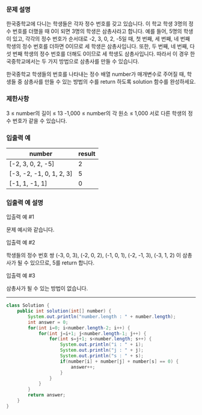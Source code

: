 ### 문제 설명
한국중학교에 다니는 학생들은 각자 정수 번호를 갖고 있습니다. 이 학교 학생 3명의 정수 번호를 더했을 때 0이 되면 3명의 학생은 삼총사라고 합니다. 예를 들어, 5명의 학생이 있고, 각각의 정수 번호가 순서대로 -2, 3, 0, 2, -5일 때, 첫 번째, 세 번째, 네 번째 학생의 정수 번호를 더하면 0이므로 세 학생은 삼총사입니다. 또한, 두 번째, 네 번째, 다섯 번째 학생의 정수 번호를 더해도 0이므로 세 학생도 삼총사입니다. 따라서 이 경우 한국중학교에서는 두 가지 방법으로 삼총사를 만들 수 있습니다.

한국중학교 학생들의 번호를 나타내는 정수 배열 number가 매개변수로 주어질 때, 학생들 중 삼총사를 만들 수 있는 방법의 수를 return 하도록 solution 함수를 완성하세요.

### 제한사항
3 ≤ number의 길이 ≤ 13
-1,000 ≤ number의 각 원소 ≤ 1,000
서로 다른 학생의 정수 번호가 같을 수 있습니다.


### 입출력 예

|number|result|
|------|-----|
|[-2, 3, 0, 2, -5]|2|
|[-3, -2, -1, 0, 1, 2, 3]|5|
|[-1, 1, -1, 1]|0|

### 입출력 예 설명

입출력 예 #1

문제 예시와 같습니다.

입출력 예 #2

학생들의 정수 번호 쌍 (-3, 0, 3), (-2, 0, 2), (-1, 0, 1), (-2, -1, 3), (-3, 1, 2) 이 삼총사가 될 수 있으므로, 5를 return 합니다.

입출력 예 #3

삼총사가 될 수 있는 방법이 없습니다.

---

``` java
class Solution {
    public int solution(int[] number) {
        System.out.println("number.length : " + number.length);
        int answer = 0;
        for(int i=0; i<number.length-2; i++) {
            for(int j=i+1; j<number.length-1; j++) {
                for(int s=j+1; s<number.length; s++) {
                    System.out.println("i : " + i);
                    System.out.println("j : " + j);
                    System.out.println("s : " + s);
                    if(number[i] + number[j] + number[s] == 0) {
                        answer++;
                    }
                }
            }
        }
        return answer;
    }
}
``` 
